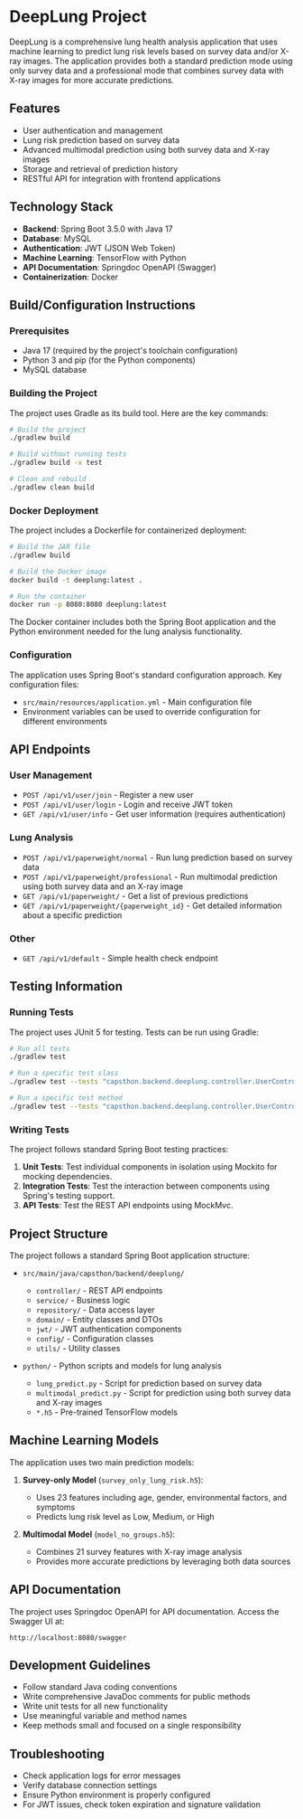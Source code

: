 # DeepLung Project

DeepLung is a comprehensive lung health analysis application that uses machine learning to predict lung risk levels based on survey data and/or X-ray images. The application provides both a standard prediction mode using only survey data and a professional mode that combines survey data with X-ray images for more accurate predictions.

## Features

- User authentication and management
- Lung risk prediction based on survey data
- Advanced multimodal prediction using both survey data and X-ray images
- Storage and retrieval of prediction history
- RESTful API for integration with frontend applications

## Technology Stack

- **Backend**: Spring Boot 3.5.0 with Java 17
- **Database**: MySQL
- **Authentication**: JWT (JSON Web Token)
- **Machine Learning**: TensorFlow with Python
- **API Documentation**: Springdoc OpenAPI (Swagger)
- **Containerization**: Docker

## Build/Configuration Instructions

### Prerequisites
- Java 17 (required by the project's toolchain configuration)
- Python 3 and pip (for the Python components)
- MySQL database

### Building the Project
The project uses Gradle as its build tool. Here are the key commands:

```bash
# Build the project
./gradlew build

# Build without running tests
./gradlew build -x test

# Clean and rebuild
./gradlew clean build
```

### Docker Deployment
The project includes a Dockerfile for containerized deployment:

```bash
# Build the JAR file
./gradlew build

# Build the Docker image
docker build -t deeplung:latest .

# Run the container
docker run -p 8080:8080 deeplung:latest
```

The Docker container includes both the Spring Boot application and the Python environment needed for the lung analysis functionality.

### Configuration
The application uses Spring Boot's standard configuration approach. Key configuration files:

- `src/main/resources/application.yml` - Main configuration file
- Environment variables can be used to override configuration for different environments

## API Endpoints

### User Management
- `POST /api/v1/user/join` - Register a new user
- `POST /api/v1/user/login` - Login and receive JWT token
- `GET /api/v1/user/info` - Get user information (requires authentication)

### Lung Analysis
- `POST /api/v1/paperweight/normal` - Run lung prediction based on survey data
- `POST /api/v1/paperweight/professional` - Run multimodal prediction using both survey data and an X-ray image
- `GET /api/v1/paperweight/` - Get a list of previous predictions
- `GET /api/v1/paperweight/{paperweight_id}` - Get detailed information about a specific prediction

### Other
- `GET /api/v1/default` - Simple health check endpoint

## Testing Information

### Running Tests
The project uses JUnit 5 for testing. Tests can be run using Gradle:

```bash
# Run all tests
./gradlew test

# Run a specific test class
./gradlew test --tests "capsthon.backend.deeplung.controller.UserControllerTest"

# Run a specific test method
./gradlew test --tests "capsthon.backend.deeplung.controller.UserControllerTest.joinShouldReturnSuccess"
```

### Writing Tests
The project follows standard Spring Boot testing practices:

1. **Unit Tests**: Test individual components in isolation using Mockito for mocking dependencies.
2. **Integration Tests**: Test the interaction between components using Spring's testing support.
3. **API Tests**: Test the REST API endpoints using MockMvc.

## Project Structure

The project follows a standard Spring Boot application structure:

- `src/main/java/capsthon/backend/deeplung/`
  - `controller/` - REST API endpoints
  - `service/` - Business logic
  - `repository/` - Data access layer
  - `domain/` - Entity classes and DTOs
  - `jwt/` - JWT authentication components
  - `config/` - Configuration classes
  - `utils/` - Utility classes

- `python/` - Python scripts and models for lung analysis
  - `lung_predict.py` - Script for prediction based on survey data
  - `multimodal_predict.py` - Script for prediction using both survey data and X-ray images
  - `*.h5` - Pre-trained TensorFlow models

## Machine Learning Models

The application uses two main prediction models:

1. **Survey-only Model** (`survey_only_lung_risk.h5`):
   - Uses 23 features including age, gender, environmental factors, and symptoms
   - Predicts lung risk level as Low, Medium, or High

2. **Multimodal Model** (`model_no_groups.h5`):
   - Combines 21 survey features with X-ray image analysis
   - Provides more accurate predictions by leveraging both data sources

## API Documentation

The project uses Springdoc OpenAPI for API documentation. Access the Swagger UI at:

```
http://localhost:8080/swagger
```

## Development Guidelines

- Follow standard Java coding conventions
- Write comprehensive JavaDoc comments for public methods
- Write unit tests for all new functionality
- Use meaningful variable and method names
- Keep methods small and focused on a single responsibility

## Troubleshooting

- Check application logs for error messages
- Verify database connection settings
- Ensure Python environment is properly configured
- For JWT issues, check token expiration and signature validation
